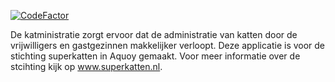 [![CodeFactor](https://www.codefactor.io/repository/github/katministratie/katministratie/badge)](https://www.codefactor.io/repository/github/katministratie/katministratie)

De katministratie zorgt ervoor dat de administratie van katten door de vrijwilligers en gastgezinnen makkelijker verloopt. Deze applicatie is voor de stichting superkatten in Aquoy gemaakt. Voor meer informatie over de stcihting kijk op www.superkatten.nl.
